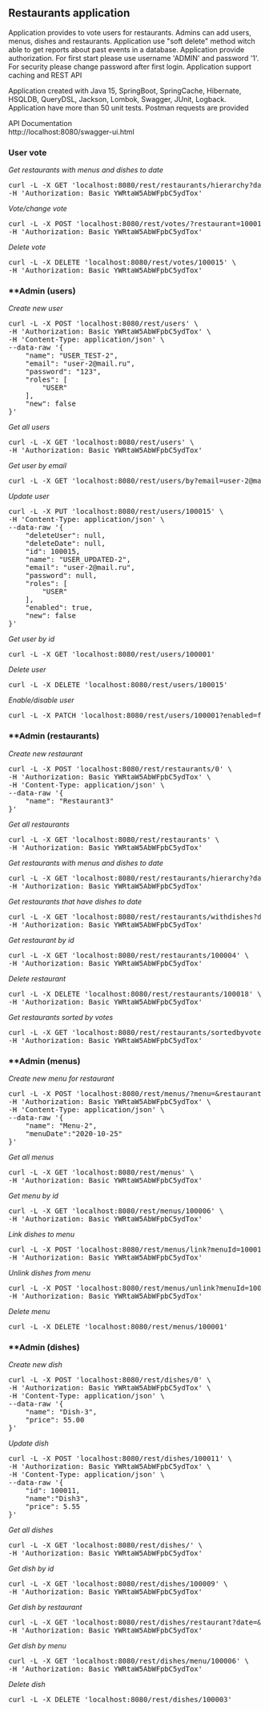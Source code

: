 ## **Restaurants application**

Application provides to vote users for restaurants. Admins can add users, menus, dishes and restaurants. Application
use "soft delete" method witch able to get reports about past events in a database. Application provide authorization.
For first start please use username 'ADMIN' and password '1'. For security please change password after first login.
Application support caching and REST API

Application created with Java 15, SpringBoot, SpringCache, Hibernate, HSQLDB, QueryDSL, Jackson, Lombok, Swagger, JUnit,
Logback. Application have more than 50 unit tests. Postman requests are provided

API Documentation<br>
http://localhost:8080/swagger-ui.html
</br>

### **User vote**

_Get restaurants with menus and dishes to date_
<pre>
curl -L -X GET 'localhost:8080/rest/restaurants/hierarchy?date=2021-01-10' \
-H 'Authorization: Basic YWRtaW5AbWFpbC5ydTox'
</pre>

_Vote/change vote_
<pre>
curl -L -X POST 'localhost:8080/rest/votes/?restaurant=100018' \
-H 'Authorization: Basic YWRtaW5AbWFpbC5ydTox'
</pre>

_Delete vote_
<pre>
curl -L -X DELETE 'localhost:8080/rest/votes/100015' \
-H 'Authorization: Basic YWRtaW5AbWFpbC5ydTox'
</pre>

### **Admin (users)

_Create new user_
<pre>
curl -L -X POST 'localhost:8080/rest/users' \
-H 'Authorization: Basic YWRtaW5AbWFpbC5ydTox' \
-H 'Content-Type: application/json' \
--data-raw '{
    "name": "USER_TEST-2",
    "email": "user-2@mail.ru",
    "password": "123",
    "roles": [
        "USER"
    ],
    "new": false
}'
</pre>

_Get all users_
<pre>
curl -L -X GET 'localhost:8080/rest/users' \
-H 'Authorization: Basic YWRtaW5AbWFpbC5ydTox'
</pre>

_Get user by email_
<pre>
curl -L -X GET 'localhost:8080/rest/users/by?email=user-2@mail.ru'
</pre>

_Update user_
<pre>
curl -L -X PUT 'localhost:8080/rest/users/100015' \
-H 'Content-Type: application/json' \
--data-raw '{
    "deleteUser": null,
    "deleteDate": null,
    "id": 100015,
    "name": "USER_UPDATED-2",
    "email": "user-2@mail.ru",
    "password": null,
    "roles": [
        "USER"
    ],
    "enabled": true,
    "new": false
}'
</pre>

_Get user by id_
<pre>
curl -L -X GET 'localhost:8080/rest/users/100001'
</pre>

_Delete user_
<pre>
curl -L -X DELETE 'localhost:8080/rest/users/100015'
</pre>

_Enable/disable user_
<pre>
curl -L -X PATCH 'localhost:8080/rest/users/100001?enabled=false'
</pre>

### **Admin (restaurants)

_Create new restaurant_
<pre>
curl -L -X POST 'localhost:8080/rest/restaurants/0' \
-H 'Authorization: Basic YWRtaW5AbWFpbC5ydTox' \
-H 'Content-Type: application/json' \
--data-raw '{
    "name": "Restaurant3"
}'
</pre>

_Get all restaurants_
<pre>
curl -L -X GET 'localhost:8080/rest/restaurants' \
-H 'Authorization: Basic YWRtaW5AbWFpbC5ydTox'
</pre>

_Get restaurants with menus and dishes to date_
<pre>
curl -L -X GET 'localhost:8080/rest/restaurants/hierarchy?date=2021-01-10' \
-H 'Authorization: Basic YWRtaW5AbWFpbC5ydTox'
</pre>

_Get restaurants that have dishes to date_
<pre>
curl -L -X GET 'localhost:8080/rest/restaurants/withdishes?date=' \
-H 'Authorization: Basic YWRtaW5AbWFpbC5ydTox'
</pre>

_Get restaurant by id_
<pre>
curl -L -X GET 'localhost:8080/rest/restaurants/100004' \
-H 'Authorization: Basic YWRtaW5AbWFpbC5ydTox'
</pre>

_Delete restaurant_
<pre>
curl -L -X DELETE 'localhost:8080/rest/restaurants/100018' \
-H 'Authorization: Basic YWRtaW5AbWFpbC5ydTox'
</pre>

_Get restaurants sorted by votes_
<pre>
curl -L -X GET 'localhost:8080/rest/restaurants/sortedbyvotes?date' \
-H 'Authorization: Basic YWRtaW5AbWFpbC5ydTox'
</pre>

### **Admin (menus)

_Create new menu for restaurant_
<pre>
curl -L -X POST 'localhost:8080/rest/menus/?menu=&restaurant=100018' \
-H 'Authorization: Basic YWRtaW5AbWFpbC5ydTox' \
-H 'Content-Type: application/json' \
--data-raw '{
    "name": "Menu-2",
    "menuDate":"2020-10-25"
}'
</pre>

_Get all menus_
<pre>
curl -L -X GET 'localhost:8080/rest/menus' \
-H 'Authorization: Basic YWRtaW5AbWFpbC5ydTox'
</pre>

_Get menu by id_
<pre>
curl -L -X GET 'localhost:8080/rest/menus/100006' \
-H 'Authorization: Basic YWRtaW5AbWFpbC5ydTox'
</pre>

_Link dishes to menu_
<pre>
curl -L -X POST 'localhost:8080/rest/menus/link?menuId=100019&dishesIds=100021,100022,100023' \
-H 'Authorization: Basic YWRtaW5AbWFpbC5ydTox'
</pre>

_Unlink dishes from menu_
<pre>
curl -L -X POST 'localhost:8080/rest/menus/unlink?menuId=100019&dishesIds=100022' \
-H 'Authorization: Basic YWRtaW5AbWFpbC5ydTox'
</pre>

_Delete menu_
<pre>
curl -L -X DELETE 'localhost:8080/rest/menus/100001'
</pre>

### **Admin (dishes)

_Create new dish_
<pre>
curl -L -X POST 'localhost:8080/rest/dishes/0' \
-H 'Authorization: Basic YWRtaW5AbWFpbC5ydTox' \
-H 'Content-Type: application/json' \
--data-raw '{
    "name": "Dish-3",
    "price": 55.00
}'
</pre>

_Update dish_
<pre>
curl -L -X POST 'localhost:8080/rest/dishes/100011' \
-H 'Authorization: Basic YWRtaW5AbWFpbC5ydTox' \
-H 'Content-Type: application/json' \
--data-raw '{
    "id": 100011,
    "name":"Dish3",
    "price": 5.55
}'
</pre>

_Get all dishes_
<pre>
curl -L -X GET 'localhost:8080/rest/dishes/' \
-H 'Authorization: Basic YWRtaW5AbWFpbC5ydTox'
</pre>

_Get dish by id_
<pre>
curl -L -X GET 'localhost:8080/rest/dishes/100009' \
-H 'Authorization: Basic YWRtaW5AbWFpbC5ydTox'
</pre>

_Get dish by restaurant_
<pre>
curl -L -X GET 'localhost:8080/rest/dishes/restaurant?date=&restaurantId=100002' \
-H 'Authorization: Basic YWRtaW5AbWFpbC5ydTox'
</pre>

_Get dish by menu_
<pre>
curl -L -X GET 'localhost:8080/rest/dishes/menu/100006' \
-H 'Authorization: Basic YWRtaW5AbWFpbC5ydTox'
</pre>

_Delete dish_
<pre>
curl -L -X DELETE 'localhost:8080/rest/dishes/100003'
</pre>
